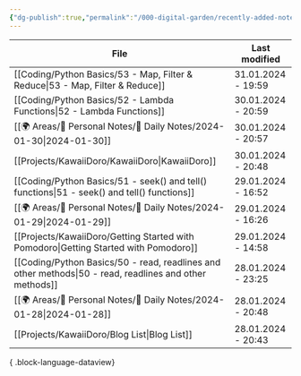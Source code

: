 ```yaml
---
{"dg-publish":true,"permalink":"/000-digital-garden/recently-added-notes/","dgPassFrontmatter":true,"noteIcon":"3","created":"2023-12-14T09:08:44.430+05:30","updated":"2023-12-14T09:12:52.432+05:30"}
---
```


| File                                                                                                       | Last modified      |
| ---------------------------------------------------------------------------------------------------------- | ------------------ |
| [[Coding/Python Basics/53 - Map, Filter & Reduce\|53 - Map, Filter & Reduce]]                           | 31.01.2024 - 19:59 |
| [[Coding/Python Basics/52 - Lambda Functions\|52 - Lambda Functions]]                                   | 30.01.2024 - 20:59 |
| [[🌍 Areas/📧 Personal Notes/📓 Daily Notes/2024-01-30\|2024-01-30]]                                    | 30.01.2024 - 20:57 |
| [[Projects/KawaiiDoro/KawaiiDoro\|KawaiiDoro]]                                                          | 30.01.2024 - 20:48 |
| [[Coding/Python Basics/51 - seek() and tell() functions\|51 - seek() and tell() functions]]             | 29.01.2024 - 16:52 |
| [[🌍 Areas/📧 Personal Notes/📓 Daily Notes/2024-01-29\|2024-01-29]]                                    | 29.01.2024 - 16:26 |
| [[Projects/KawaiiDoro/Getting Started with Pomodoro\|Getting Started with Pomodoro]]                    | 29.01.2024 - 14:58 |
| [[Coding/Python Basics/50 - read, readlines and other methods\|50 - read, readlines and other methods]] | 28.01.2024 - 23:25 |
| [[🌍 Areas/📧 Personal Notes/📓 Daily Notes/2024-01-28\|2024-01-28]]                                    | 28.01.2024 - 20:48 |
| [[Projects/KawaiiDoro/Blog List\|Blog List]]                                                            | 28.01.2024 - 20:43 |

{ .block-language-dataview}